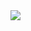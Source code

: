 <img src="https://github-readme-stats.vercel.app/api?username=platonovdi&show_icons=true&count_private=true&theme=graywhite">
